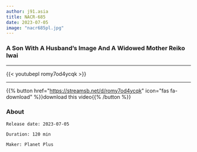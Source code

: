 ```yaml
---
author: j91.asia
title: NACR-685
date: 2023-07-05
image: "nacr685pl.jpg"
---
```


### A Son With A Husband’s Image And A Widowed Mother Reiko Iwai
___

{{< youtubepl romy7od4ycqk >}}
___

{{% button href="https://streamsb.net/d/romy7od4ycqk" icon="fas fa-download" %}}download this video{{% /button %}}
### About

`Release date: 2023-07-05`

`Duration: 120 min`

`Maker:	Planet Plus`